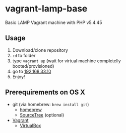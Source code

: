 # vagrant-lamp-base
Basic LAMP Vagrant machine with PHP v5.4.45

## Usage
1. Download/clone repository
2. `cd` to folder
3. type `vagrant up` (wait for virtual machine completelly booted/provisioned)
4. go to [192.168.33.10](http://192.168.33.10)  
5. Enjoy!

## Prerequirements on OS X
- git (via homebrew: `brew install git`)
  - [homebrew](http://brew.sh)
  - [SourceTree](https://www.sourcetreeapp.com) (optional)
- [Vagrant](https://www.vagrantup.com)
  - [VirtualBox](https://www.virtualbox.org)

